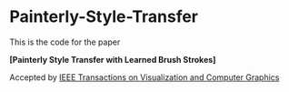 # Painterly-Style-Transfer

This is the code for the paper

**[Painterly Style Transfer with Learned Brush Strokes]**

Accepted by [IEEE Transactions on Visualization and Computer Graphics](https://ieeexplore.ieee.org/document/10319299)
